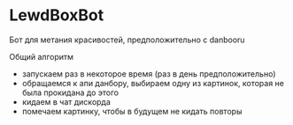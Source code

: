 # LewdBoxBot
Бот для метания красивостей, предположительно с danbooru

Общий алгоритм
* запускаем раз в некоторое время (раз в день предположительно)
* обращаемся к апи данбору, выбираем одну из картинок, которая не была прокидана до этого
* кидаем в чат дискорда
* помечаем картинку, чтобы в будущем не кидать повторы
